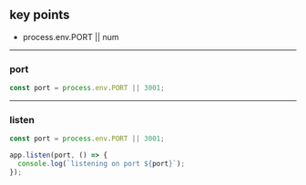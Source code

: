 ## key points

- process.env.PORT || num

---

### port

```js
const port = process.env.PORT || 3001;
```

---

### listen

```js
const port = process.env.PORT || 3001;

app.listen(port, () => {
  console.log(`listening on port ${port}`);
});
```
